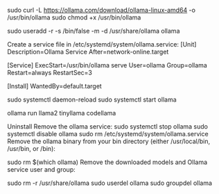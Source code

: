 sudo curl -L https://ollama.com/download/ollama-linux-amd64 -o /usr/bin/ollama
sudo chmod +x /usr/bin/ollama

sudo useradd -r -s /bin/false -m -d /usr/share/ollama ollama

Create a service file in /etc/systemd/system/ollama.service:
[Unit]
Description=Ollama Service
After=network-online.target

[Service]
ExecStart=/usr/bin/ollama serve
User=ollama
Group=ollama
Restart=always
RestartSec=3

[Install]
WantedBy=default.target

sudo systemctl daemon-reload
sudo systemctl start ollama

ollama run llama2
tinyllama
codellama



Uninstall
Remove the ollama service:
sudo systemctl stop ollama
sudo systemctl disable ollama
sudo rm /etc/systemd/system/ollama.service
Remove the ollama binary from your bin directory (either /usr/local/bin, /usr/bin, or /bin):

sudo rm $(which ollama)
Remove the downloaded models and Ollama service user and group:

sudo rm -r /usr/share/ollama
sudo userdel ollama
sudo groupdel ollama
